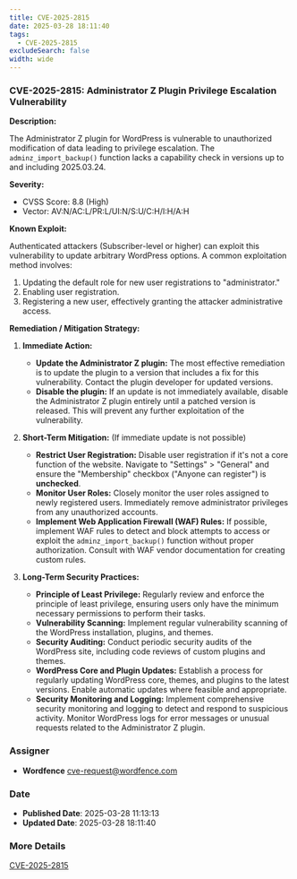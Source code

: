 ```yaml
---
title: CVE-2025-2815
date: 2025-03-28 18:11:40
tags:
  - CVE-2025-2815
excludeSearch: false
width: wide
---
```


### CVE-2025-2815: Administrator Z Plugin Privilege Escalation Vulnerability

**Description:**

The Administrator Z plugin for WordPress is vulnerable to unauthorized modification of data leading to privilege escalation.  The `adminz_import_backup()` function lacks a capability check in versions up to and including 2025.03.24.

**Severity:**

*   CVSS Score: 8.8 (High)
*   Vector: AV:N/AC:L/PR:L/UI:N/S:U/C:H/I:H/A:H

**Known Exploit:**

Authenticated attackers (Subscriber-level or higher) can exploit this vulnerability to update arbitrary WordPress options. A common exploitation method involves:

1.  Updating the default role for new user registrations to "administrator."
2.  Enabling user registration.
3.  Registering a new user, effectively granting the attacker administrative access.

**Remediation / Mitigation Strategy:**

1.  **Immediate Action:**
    *   **Update the Administrator Z plugin:**  The most effective remediation is to update the plugin to a version that includes a fix for this vulnerability.  Contact the plugin developer for updated versions.
    *   **Disable the plugin:** If an update is not immediately available, disable the Administrator Z plugin entirely until a patched version is released.  This will prevent any further exploitation of the vulnerability.

2.  **Short-Term Mitigation:** (If immediate update is not possible)
    *   **Restrict User Registration:**  Disable user registration if it's not a core function of the website. Navigate to "Settings" > "General" and ensure the "Membership" checkbox ("Anyone can register") is **unchecked**.
    *   **Monitor User Roles:**  Closely monitor the user roles assigned to newly registered users.  Immediately remove administrator privileges from any unauthorized accounts.
    *   **Implement Web Application Firewall (WAF) Rules:**  If possible, implement WAF rules to detect and block attempts to access or exploit the `adminz_import_backup()` function without proper authorization. Consult with WAF vendor documentation for creating custom rules.

3.  **Long-Term Security Practices:**
    *   **Principle of Least Privilege:** Regularly review and enforce the principle of least privilege, ensuring users only have the minimum necessary permissions to perform their tasks.
    *   **Vulnerability Scanning:** Implement regular vulnerability scanning of the WordPress installation, plugins, and themes.
    *   **Security Auditing:** Conduct periodic security audits of the WordPress site, including code reviews of custom plugins and themes.
    *   **WordPress Core and Plugin Updates:** Establish a process for regularly updating WordPress core, themes, and plugins to the latest versions.  Enable automatic updates where feasible and appropriate.
    *   **Security Monitoring and Logging:** Implement comprehensive security monitoring and logging to detect and respond to suspicious activity.  Monitor WordPress logs for error messages or unusual requests related to the Administrator Z plugin.

### Assigner
- **Wordfence** <cve-request@wordfence.com>

### Date
- **Published Date**: 2025-03-28 11:13:13
- **Updated Date**: 2025-03-28 18:11:40

### More Details
[CVE-2025-2815](https://www.cvedetails.com/cve/CVE-2025-2815)